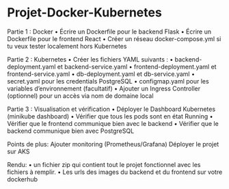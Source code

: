 # Projet-Docker-Kubernetes
Partie 1 : Docker
	•	Écrire un Dockerfile pour le backend Flask
	•	Écrire un Dockerfile pour le frontend React
	•	Créer un réseau docker-compose.yml si tu veux tester localement hors Kubernetes


 Partie 2 : Kubernetes
	•	Créer les fichiers YAML suivants :
	•	backend-deployment.yaml et backend-service.yaml
	•	frontend-deployment.yaml et frontend-service.yaml
	•	db-deployment.yaml et db-service.yaml
	•	secret.yaml pour les credentials PostgreSQL
	•	configmap.yaml pour les variables d’environnement (facultatif)
	•	Ajouter un Ingress Controller (optionnel) pour un accès via nom de domaine local

 Partie 3 : Visualisation et vérification
	•	Déployer le Dashboard Kubernetes (minikube dashboard)
	•	Vérifier que tous les pods sont en état Running
	•	Vérifier que le frontend communique bien avec le backend
	•	Vérifier que le backend communique bien avec PostgreSQL

Points de plus:
Ajouter monitoring (Prometheus/Grafana)
Déployer le projet sur AKS

Rendu:
  • un fichier zip qui contient tout le projet fonctionnel avec les fichiers à remplir.
  • Les urls des images du backend et du frontend sur votre dockerhub 
